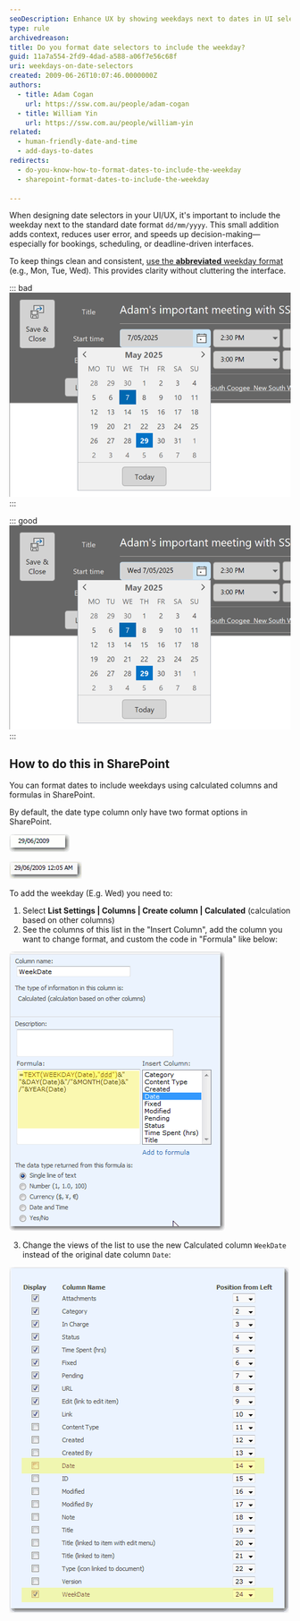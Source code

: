 ```yaml
---
seoDescription: Enhance UX by showing weekdays next to dates in UI selectors. Improve clarity and reduce errors in bookings, schedules, and deadline-driven apps.
type: rule
archivedreason:
title: Do you format date selectors to include the weekday?
guid: 11a7a554-2fd9-4dad-a588-a06f7e56c68f
uri: weekdays-on-date-selectors
created: 2009-06-26T10:07:46.0000000Z
authors:
  - title: Adam Cogan
    url: https://ssw.com.au/people/adam-cogan
  - title: William Yin
    url: https://ssw.com.au/people/william-yin
related: 
  - human-friendly-date-and-time
  - add-days-to-dates
redirects:
  - do-you-know-how-to-format-dates-to-include-the-weekday
  - sharepoint-format-dates-to-include-the-weekday

---
```


When designing date selectors in your UI/UX, it's important to include the weekday next to the standard date format `dd/mm/yyyy`. This small addition adds context, reduces user error, and speeds up decision-making—especially for bookings, scheduling, or deadline-driven interfaces.

To keep things clean and consistent, [use the **abbreviated** weekday format](/add-days-to-dates) (e.g., Mon, Tue, Wed). This provides clarity without cluttering the interface.

<!--endintro-->

::: bad
![Figure: Bad example - Missing weekday](date-weekday-bad.png)
:::

::: good
![Figure: Good example - Abbreviated weeekday](date-weekday-good.png)
:::

## How to do this in SharePoint

You can format dates to include weekdays using calculated columns and formulas in SharePoint.

By default, the date type column only have two format options in SharePoint.

![Figure: SharePoint date format option 1](DateFormateDateOnly.gif)

![Figure: SharePoint date Format option 2](DateFormateDateAndTime.gif)

To add the weekday (E.g. Wed) you need to:

1. Select **List Settings | Columns | Create column | Calculated** (calculation based on other columns)
2. See the columns of this list in the "Insert Column", add the column you want to change format, and custom the code in "Formula" like below:

  ![Figure: Calculated column with Formula code](CalculatedColumnWithFormulaCode.gif)

3. Change the views of the list to use the new Calculated column `WeekDate` instead of the original date column `Date`:

![Figure: Replace the old Date column (Date) with new Calculated column (WeekDate)](ReplaceOldDate.gif)
